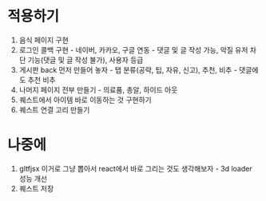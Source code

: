 # 적용하기

1. 음식 페이지 구현
2. 로그인 콜백 구현 - 네이버, 카카오, 구글 연동 - 댓글 및 글 작성 가능, 악질 유저 차단 기능(댓글 및 글 작성 불가), 사용자 등급
3. 게시판 back 먼저 만들어 놓자 - 탭 분류(공략, 팁, 자유, 신고), 추천, 비추 - 댓글에도 추천 비추
4. 나머지 페이지 전부 만들기 - 의료품, 총알, 하이드 아웃
5. 퀘스트에서 아이템 바로 이동하는 것 구현하기
6. 퀘스트 연결 고리 만들기

# 나중에

1. gltfjsx 이거로 그냥 뽑아서 react에서 바로 그리는 것도 생각해보자 - 3d loader 성능 개선
2. 퀘스트 저장

